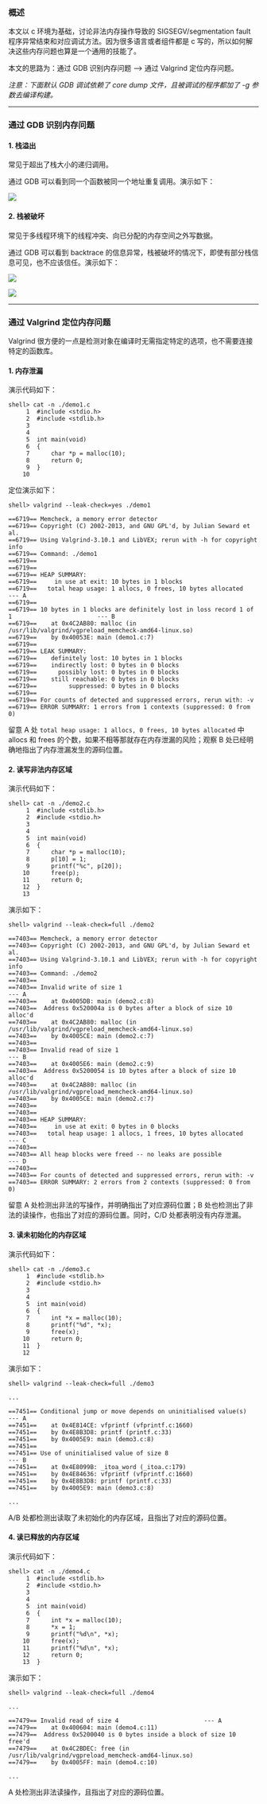 ### 概述

本文以 c 环境为基础，讨论非法内存操作导致的 SIGSEGV/segmentation fault 程序异常结束和对应调试方法。因为很多语言或者组件都是 c 写的，所以如何解决这些内存问题也算是一个通用的技能了。

本文的思路为：通过 GDB 识别内存问题 --> 通过 Valgrind 定位内存问题。

*注意：下面默认 GDB 调试依赖了 core dump 文件，且被调试的程序都加了 -g 参数去编译构建。*

---

### 通过 GDB 识别内存问题

#### 1. 栈溢出

常见于超出了栈大小的递归调用。

通过 GDB 可以看到同一个函数被同一个地址重复调用。演示如下：

![](https://raw.githubusercontent.com/hsxhr-10/picture/master/栈溢出1.png)

#### 2. 栈被破坏

常见于多线程环境下的线程冲突、向已分配的内存空间之外写数据。

通过 GDB 可以看到 backtrace 的信息异常，栈被破坏的情况下，即使有部分栈信息可见，也不应该信任。演示如下：

![](https://raw.githubusercontent.com/hsxhr-10/picture/master/栈被破坏1.png)

![](https://raw.githubusercontent.com/hsxhr-10/picture/master/栈被破坏2.png)

---

### 通过 Valgrind 定位内存问题

Valgrind 很方便的一点是检测对象在编译时无需指定特定的选项，也不需要连接特定的函数库。

#### 1. 内存泄漏

演示代码如下：

```
shell> cat -n ./demo1.c
     1	#include <stdio.h>
     2	#include <stdlib.h>
     3	
     4	
     5	int main(void)
     6	{
     7		char *p = malloc(10);
     8		return 0;
     9	}
    10	
```

定位演示如下：

```
shell> valgrind --leak-check=yes ./demo1

==6719== Memcheck, a memory error detector
==6719== Copyright (C) 2002-2013, and GNU GPL'd, by Julian Seward et al.
==6719== Using Valgrind-3.10.1 and LibVEX; rerun with -h for copyright info
==6719== Command: ./demo1
==6719== 
==6719== 
==6719== HEAP SUMMARY:
==6719==     in use at exit: 10 bytes in 1 blocks
==6719==   total heap usage: 1 allocs, 0 frees, 10 bytes allocated                             --- A
==6719== 
==6719== 10 bytes in 1 blocks are definitely lost in loss record 1 of 1                        --- B
==6719==    at 0x4C2AB80: malloc (in /usr/lib/valgrind/vgpreload_memcheck-amd64-linux.so)
==6719==    by 0x40053E: main (demo1.c:7)                                                      
==6719== 
==6719== LEAK SUMMARY:
==6719==    definitely lost: 10 bytes in 1 blocks
==6719==    indirectly lost: 0 bytes in 0 blocks
==6719==      possibly lost: 0 bytes in 0 blocks
==6719==    still reachable: 0 bytes in 0 blocks
==6719==         suppressed: 0 bytes in 0 blocks
==6719== 
==6719== For counts of detected and suppressed errors, rerun with: -v
==6719== ERROR SUMMARY: 1 errors from 1 contexts (suppressed: 0 from 0)
```

留意 A 处 `total heap usage: 1 allocs, 0 frees, 10 bytes allocated` 中 allocs 和 frees 的个数，如果不相等那就存在内存泄漏的风险；观察 B 处已经明确地指出了内存泄漏发生的源码位置。

#### 2. 读写非法内存区域

演示代码如下：

```
shell> cat -n ./demo2.c 
     1	#include <stdlib.h>
     2	#include <stdio.h>
     3	
     4	
     5	int main(void)
     6	{
     7		char *p = malloc(10);
     8		p[10] = 1;
     9		printf("%c", p[20]);
    10		free(p);
    11		return 0;
    12	}
    13	
```

演示如下：

```
shell> valgrind --leak-check=full ./demo2

==7403== Memcheck, a memory error detector
==7403== Copyright (C) 2002-2013, and GNU GPL'd, by Julian Seward et al.
==7403== Using Valgrind-3.10.1 and LibVEX; rerun with -h for copyright info
==7403== Command: ./demo2
==7403== 
==7403== Invalid write of size 1                                      --- A
==7403==    at 0x4005DB: main (demo2.c:8)
==7403==  Address 0x520004a is 0 bytes after a block of size 10 alloc'd
==7403==    at 0x4C2AB80: malloc (in /usr/lib/valgrind/vgpreload_memcheck-amd64-linux.so)
==7403==    by 0x4005CE: main (demo2.c:7)
==7403== 
==7403== Invalid read of size 1                                       --- B
==7403==    at 0x4005E6: main (demo2.c:9)
==7403==  Address 0x5200054 is 10 bytes after a block of size 10 alloc'd
==7403==    at 0x4C2AB80: malloc (in /usr/lib/valgrind/vgpreload_memcheck-amd64-linux.so)
==7403==    by 0x4005CE: main (demo2.c:7)
==7403== 
==7403== 
==7403== HEAP SUMMARY:
==7403==     in use at exit: 0 bytes in 0 blocks
==7403==   total heap usage: 1 allocs, 1 frees, 10 bytes allocated    --- C
==7403== 
==7403== All heap blocks were freed -- no leaks are possible          --- D
==7403== 
==7403== For counts of detected and suppressed errors, rerun with: -v
==7403== ERROR SUMMARY: 2 errors from 2 contexts (suppressed: 0 from 0)
```

留意 A 处检测出非法的写操作，并明确指出了对应源码位置；B 处也检测出了非法的读操作，也指出了对应的源码位置。同时，C/D 处都表明没有内存泄漏。

#### 3. 读未初始化的内存区域

演示代码如下：

```
shell> cat -n ./demo3.c
     1	#include <stdlib.h>
     2	#include <stdio.h>
     3	
     4	
     5	int main(void)
     6	{
     7		int *x = malloc(10);
     8		printf("%d", *x);
     9		free(x);
    10		return 0;
    11	}
    12	
```

演示如下：

```
shell> valgrind --leak-check=full ./demo3

...

==7451== Conditional jump or move depends on uninitialised value(s)        --- A
==7451==    at 0x4E814CE: vfprintf (vfprintf.c:1660)
==7451==    by 0x4E8B3D8: printf (printf.c:33)
==7451==    by 0x4005E9: main (demo3.c:8)
==7451== 
==7451== Use of uninitialised value of size 8                              --- B
==7451==    at 0x4E8099B: _itoa_word (_itoa.c:179)
==7451==    by 0x4E84636: vfprintf (vfprintf.c:1660)
==7451==    by 0x4E8B3D8: printf (printf.c:33)
==7451==    by 0x4005E9: main (demo3.c:8)

...
```

A/B 处都检测出读取了未初始化的内存区域，且指出了对应的源码位置。

#### 4. 读已释放的内存区域

演示代码如下：

```
shell> cat -n ./demo4.c
     1	#include <stdlib.h>
     2	#include <stdio.h>
     3	
     4	
     5	int main(void)
     6	{
     7		int *x = malloc(10);
     8		*x = 1;
     9		printf("%d\n", *x);
    10		free(x);
    11		printf("%d\n", *x);
    12		return 0;
    13	}
```

演示如下：

```
shell> valgrind --leak-check=full ./demo4

...

==7479== Invalid read of size 4                        --- A
==7479==    at 0x400604: main (demo4.c:11)
==7479==  Address 0x5200040 is 0 bytes inside a block of size 10 free'd
==7479==    at 0x4C2BDEC: free (in /usr/lib/valgrind/vgpreload_memcheck-amd64-linux.so)
==7479==    by 0x4005FF: main (demo4.c:10)

...
```

A 处检测出非法读操作，且指出了对应的源码位置。









